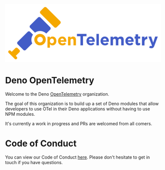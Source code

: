 ![OpenTelemetry Logo](/profile/opentelemetry-horizontal-color.svg)

# Deno OpenTelemetry

Welcome to the Deno [OpenTelemetry](https://opentelemetry.io/) organization.

The goal of this organization is to build up a set of Deno modules that allow developers to use OTel in their Deno applications without having to use NPM modules.

It's currently a work in progress and PRs are welcomed from all comers.

# Code of Conduct

You can view our Code of Conduct [here](./CODE_OF_CONDUCT.md). Please don't hesitate to get in touch if you have questions.
